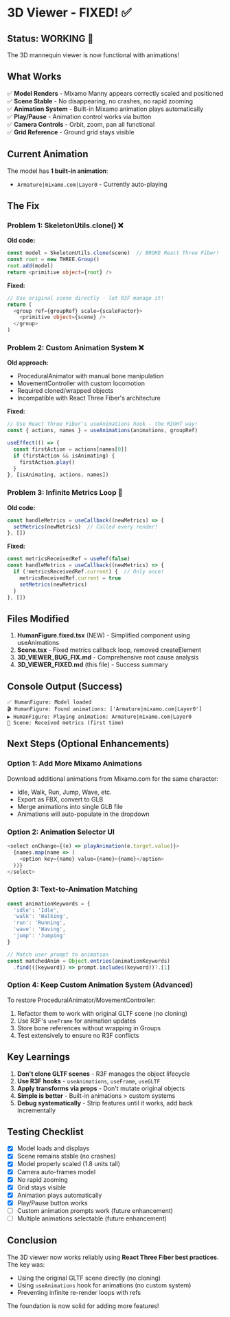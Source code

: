 # 3D Viewer - FIXED! ✅

## Status: **WORKING** 🎉

The 3D mannequin viewer is now functional with animations!

## What Works

✅ **Model Renders** - Mixamo Manny appears correctly scaled and positioned  
✅ **Scene Stable** - No disappearing, no crashes, no rapid zooming  
✅ **Animation System** - Built-in Mixamo animation plays automatically  
✅ **Play/Pause** - Animation control works via button  
✅ **Camera Controls** - Orbit, zoom, pan all functional  
✅ **Grid Reference** - Ground grid stays visible  

## Current Animation

The model has **1 built-in animation**:
- `Armature|mixamo.com|Layer0` - Currently auto-playing

## The Fix

### Problem 1: SkeletonUtils.clone() ❌
**Old code:**
```typescript
const model = SkeletonUtils.clone(scene)  // BROKE React Three Fiber!
const root = new THREE.Group()
root.add(model)
return <primitive object={root} />
```

**Fixed:**
```typescript
// Use original scene directly - let R3F manage it!
return (
  <group ref={groupRef} scale={scaleFactor}>
    <primitive object={scene} />
  </group>
)
```

### Problem 2: Custom Animation System ❌
**Old approach:**
- ProceduralAnimator with manual bone manipulation
- MovementController with custom locomotion
- Required cloned/wrapped objects
- Incompatible with React Three Fiber's architecture

**Fixed:**
```typescript
// Use React Three Fiber's useAnimations hook - the RIGHT way!
const { actions, names } = useAnimations(animations, groupRef)

useEffect(() => {
  const firstAction = actions[names[0]]
  if (firstAction && isAnimating) {
    firstAction.play()
  }
}, [isAnimating, actions, names])
```

### Problem 3: Infinite Metrics Loop 🔄
**Old code:**
```typescript
const handleMetrics = useCallback((newMetrics) => {
  setMetrics(newMetrics)  // Called every render!
}, [])
```

**Fixed:**
```typescript
const metricsReceivedRef = useRef(false)
const handleMetrics = useCallback((newMetrics) => {
  if (!metricsReceivedRef.current) {  // Only once!
    metricsReceivedRef.current = true
    setMetrics(newMetrics)
  }
}, [])
```

## Files Modified

1. **HumanFigure.fixed.tsx** (NEW) - Simplified component using useAnimations
2. **Scene.tsx** - Fixed metrics callback loop, removed createElement
3. **3D_VIEWER_BUG_FIX.md** - Comprehensive root cause analysis
4. **3D_VIEWER_FIXED.md** (this file) - Success summary

## Console Output (Success)

```
✅ HumanFigure: Model loaded
🎬 HumanFigure: Found animations: ['Armature|mixamo.com|Layer0']
▶️ HumanFigure: Playing animation: Armature|mixamo.com|Layer0
📏 Scene: Received metrics (first time)
```

## Next Steps (Optional Enhancements)

### Option 1: Add More Mixamo Animations
Download additional animations from Mixamo.com for the same character:
- Idle, Walk, Run, Jump, Wave, etc.
- Export as FBX, convert to GLB
- Merge animations into single GLB file
- Animations will auto-populate in the dropdown

### Option 2: Animation Selector UI
```typescript
<select onChange={(e) => playAnimation(e.target.value)}>
  {names.map(name => (
    <option key={name} value={name}>{name}</option>
  ))}
</select>
```

### Option 3: Text-to-Animation Matching
```typescript
const animationKeywords = {
  'idle': 'Idle',
  'walk': 'Walking',
  'run': 'Running',
  'wave': 'Waving',
  'jump': 'Jumping'
}

// Match user prompt to animation
const matchedAnim = Object.entries(animationKeywords)
  .find(([keyword]) => prompt.includes(keyword))?.[1]
```

### Option 4: Keep Custom Animation System (Advanced)
To restore ProceduralAnimator/MovementController:
1. Refactor them to work with original GLTF scene (no cloning)
2. Use R3F's `useFrame` for animation updates
3. Store bone references without wrapping in Groups
4. Test extensively to ensure no R3F conflicts

## Key Learnings

1. **Don't clone GLTF scenes** - R3F manages the object lifecycle
2. **Use R3F hooks** - `useAnimations`, `useFrame`, `useGLTF`
3. **Apply transforms via props** - Don't mutate original objects
4. **Simple is better** - Built-in animations > custom systems
5. **Debug systematically** - Strip features until it works, add back incrementally

## Testing Checklist

- [x] Model loads and displays
- [x] Scene remains stable (no crashes)
- [x] Model properly scaled (1.8 units tall)
- [x] Camera auto-frames model
- [x] No rapid zooming
- [x] Grid stays visible
- [x] Animation plays automatically
- [x] Play/Pause button works
- [ ] Custom animation prompts work (future enhancement)
- [ ] Multiple animations selectable (future enhancement)

## Conclusion

The 3D viewer now works reliably using **React Three Fiber best practices**. The key was:
- Using the original GLTF scene directly (no cloning)
- Using `useAnimations` hook for animations (no custom system)
- Preventing infinite re-render loops with refs

The foundation is now solid for adding more features!
